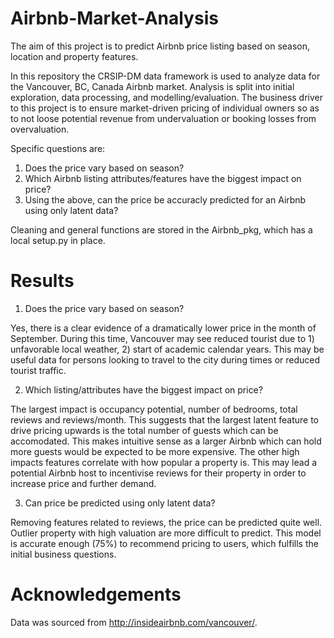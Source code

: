 # Airbnb-Market-Analysis
The aim of this project is to predict Airbnb price listing based on season, location and property features.

In this repository the CRSIP-DM data framework is used to analyze data for the Vancouver, BC, Canada Airbnb market. Analysis is split into initial exploration, data processing, and modelling/evaluation. The business driver to this project is to ensure market-driven pricing of individual owners so as to not loose potential revenue from undervaluation or booking losses from overvaluation.

Specific questions are:

  1. Does the price vary based on season?
  2. Which Airbnb listing attributes/features have the biggest impact on price?
  3. Using the above, can the price be accuracly predicted for an Airbnb using only latent data?
  
Cleaning and general functions are stored in the Airbnb_pkg, which has a local setup.py in place.

# Results
  1. Does the price vary based on season?

Yes, there is a clear evidence of a dramatically lower price in the month of September. During this time, Vancouver may see reduced tourist due to 1) unfavorable local weather, 2) start of academic calendar years. This may be useful data for persons looking to travel to the city during times or reduced tourist traffic.

  2. Which listing/attributes have the biggest impact on price?

The largest impact is occupancy potential, number of bedrooms, total reviews and reviews/month. This suggests that the largest latent feature to drive pricing upwards is the total number of guests which can be accomodated. This makes intuitive sense as a larger Airbnb which can hold more guests would be expected to be more expensive. The other high impacts features correlate with how popular a property is. This may lead a potential Airbnb host to incentivise reviews for their property in order to increase price and further demand.

  3. Can price be predicted using only latent data?
  
Removing features related to reviews, the price can be predicted quite well. Outlier property with high valuation are more difficult to predict. This model is accurate enough (75%) to recommend pricing to users, which fulfills the initial business questions.

# Acknowledgements

Data was sourced from http://insideairbnb.com/vancouver/.
  

